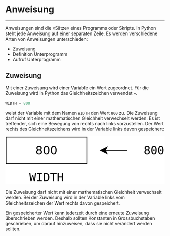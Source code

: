 # Anweisung
---

Anweisungen sind die «Sätze» eines Programms oder Skripts. In Python steht jede Anweisung auf einer separaten Zeile. Es werden verschiedene Arten von Anweisungen unterschieden:

- Zuweisung
- Definition Unterprogramm
- Aufruf Unterprogramm

## Zuweisung

Mit einer Zuweisung wird einer Variable ein Wert zugeordnet. Für die Zuweisung wird in Python das Gleichheitszeichen verwendet `=`.

``` python
WIDTH = 800
```
weist der Variable mit dem Namen `WIDTH` den Wert `800` zu. Die Zuweisung darf nicht mit einer mathematischen Gleichheit verwechselt werden. Es ist treffender, sich eine Bewegung von rechts nach links vorzustellen. Der Wert rechts des Gleichheitszeichens wird in der Variable links davon gespeichert:

![](images/assignment.svg)

Die Zuweisung darf nicht mit einer mathematischen Gleichheit verwechselt werden. Bei der Zuweisung wird in der Variable links vom Gleichheitszeichen der Wert rechts davon gespeichert.

Ein gespeicherter Wert kann jederzeit durch eine erneute Zuweisung überschrieben werden. Deshalb sollten Konstanten in Grossbuchstaben geschrieben, um darauf hinzuweisen, dass sie nicht verändert werden sollten.
